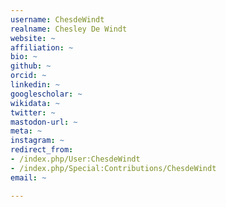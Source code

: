 ```yaml
---
username: ChesdeWindt
realname: Chesley De Windt
website: ~
affiliation: ~
bio: ~
github: ~
orcid: ~
linkedin: ~
googlescholar: ~
wikidata: ~
twitter: ~
mastodon-url: ~
meta: ~
instagram: ~
redirect_from:
- /index.php/User:ChesdeWindt
- /index.php/Special:Contributions/ChesdeWindt
email: ~

---
```

